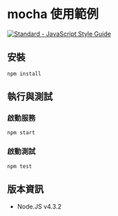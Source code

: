 # mocha 使用範例

[![Standard - JavaScript Style Guide](https://img.shields.io/badge/code_style-standard-brightgreen.svg)](https://standardjs.com/)

## 安裝
```
npm install
```

## 執行與測試
### 啟動服務
```
npm start
```
### 啟動測試
```
npm test
```

## 版本資訊
* Node.JS v4.3.2
